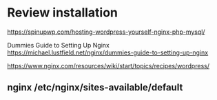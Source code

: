 # Review installation

https://spinupwp.com/hosting-wordpress-yourself-nginx-php-mysql/

Dummies Guide to Setting Up Nginx
https://michael.lustfield.net/nginx/dummies-guide-to-setting-up-nginx


https://www.nginx.com/resources/wiki/start/topics/recipes/wordpress/
## nginx /etc/nginx/sites-available/default
